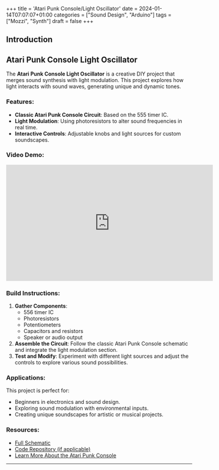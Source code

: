 +++
title = 'Atari Punk Console/Light Oscillator'
date = 2024-01-14T07:07:07+01:00
categories = ["Sound Design", "Arduino"]
tags = ["Mozzi", "Synth"]
draft = false
+++
## Introduction
## Atari Punk Console Light Oscillator

The **Atari Punk Console Light Oscillator** is a creative DIY project that merges sound synthesis with light modulation. This project explores how light interacts with sound waves, generating unique and dynamic tones.

### Features:
- **Classic Atari Punk Console Circuit**: Based on the 555 timer IC.
- **Light Modulation**: Using photoresistors to alter sound frequencies in real time.
- **Interactive Controls**: Adjustable knobs and light sources for custom soundscapes.

### Video Demo:
<iframe width="560" height="315" src="https://www.youtube.com/embed/OZ75F2cR6MM?si=t29WIHXWnEJqbJF3" frameborder="0" allow="accelerometer; autoplay; clipboard-write; encrypted-media; gyroscope; picture-in-picture" allowfullscreen></iframe>

### Build Instructions:
1. **Gather Components**: 
    - 556 timer IC
    - Photoresistors
    - Potentiometers
    - Capacitors and resistors
    - Speaker or audio output
2. **Assemble the Circuit**: Follow the classic Atari Punk Console schematic and integrate the light modulation section.
3. **Test and Modify**: Experiment with different light sources and adjust the controls to explore various sound possibilities.

### Applications:
This project is perfect for:
- Beginners in electronics and sound design.
- Exploring sound modulation with environmental inputs.
- Creating unique soundscapes for artistic or musical projects.

### Resources:
- [Full Schematic](#)
- [Code Repository (if applicable)](#)
- [Learn More About the Atari Punk Console](https://example.com)

---

